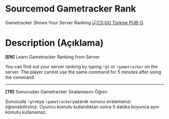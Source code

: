 # Sourcemod Gametracker Rank
Gametracker Shows Your Server Ranking
<a href="https://csgo-turkiye.com">![CS:GO Türkiye PUB-G](https://github.com/tncykrkyl/sourcemod-gametracker/raw/main/images/gtrankimage.png)</a>

# Description (Açıklama)

**[EN]** Learn Gametracker Ranking from Server

You can find out your server ranking by typing `!gt` or `!gametracker` on the server. The player cannot use the same command for 5 minutes after using the command.

--------------------
**[TR]** Sunucudan Gametracker Sıralamasını Öğren

Sunucuda `!gt`veya `!gametracker`yazarak sunucu sıralamanızı öğrenebilirsiniz. Oyuncu komutu kullandıktan sonra 5 dakika boyunca aynı komutu kullanamaz.
